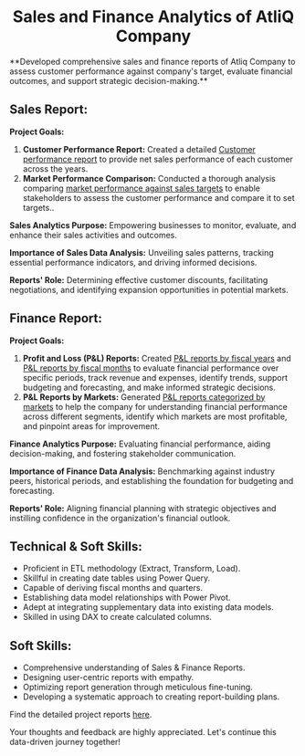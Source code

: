 
<h1 align="center">Sales and Finance Analytics of AtliQ Company</h1>
**Developed comprehensive sales and finance reports of Atliq Company to assess customer performance against company's target, evaluate financial outcomes, and support strategic decision-making.**

## Sales Report:
**Project Goals:**

1. **Customer Performance Report:** Created a detailed [Customer performance report](https://github.com/RubyaAfrin/Sales_And_Finance_Analytics_of_AtliQ_Company/blob/main/reports/Customer%20Performance%20Report%20of%20AtliQ%20Hardwares.pdf) to provide net sales performance of each customer across the years.
2. **Market Performance Comparison:** Conducted a thorough analysis comparing [market performance against sales targets](https://github.com/RubyaAfrin/Sales_And_Finance_Analytics_of_AtliQ_Company/blob/main/reports/Market%20Performance%20vs%20Target%20Report%20of%20AtliQ%20Hardwares.pdf) to enable stakeholders to assess the customer performance and compare it to set targets..

**Sales Analytics Purpose:** Empowering businesses to monitor, evaluate, and enhance their sales activities and outcomes.

**Importance of Sales Data Analysis:** Unveiling sales patterns, tracking essential performance indicators, and driving informed decisions.

**Reports' Role:** Determining effective customer discounts, facilitating negotiations, and identifying expansion opportunities in potential markets.

## Finance Report:

**Project Goals:**

1. **Profit and Loss (P&L) Reports:** Created [P&L reports by fiscal years](https://github.com/RubyaAfrin/Sales_And_Finance_Analytics_of_AtliQ_Company/blob/main/reports/P%26L%20Statement%20By%20Fiscal%20Years.pdf) and [P&L reports by fiscal months](https://github.com/RubyaAfrin/Sales_And_Finance_Analytics_of_AtliQ_Company/blob/main/reports/P%26L%20Statement%20By%20Fiscal%20Months.pdf) to evaluate financial performance over specific periods, track revenue and expenses, identify trends, support budgeting and forecasting, and make informed strategic decisions.
2. **P&L Reports by Markets:** Generated [P&L reports categorized by markets](https://github.com/RubyaAfrin/Sales_And_Finance_Analytics_of_AtliQ_Company/blob/main/reports/P%26L%20Statement%20By%20Markets.pdf) to help the company for understanding financial performance across different segments, identify which markets are most profitable, and pinpoint areas for improvement. 

**Finance Analytics Purpose:** Evaluating financial performance, aiding decision-making, and fostering stakeholder communication.

**Importance of Finance Data Analysis:** Benchmarking against industry peers, historical periods, and establishing the foundation for budgeting and forecasting.

**Reports' Role:** Aligning financial planning with strategic objectives and instilling confidence in the organization's financial outlook.

## Technical & Soft Skills:

- Proficient in ETL methodology (Extract, Transform, Load).
- Skillful in creating date tables using Power Query.
- Capable of deriving fiscal months and quarters.
- Establishing data model relationships with Power Pivot.
- Adept at integrating supplementary data into existing data models.
- Skilled in using DAX to create calculated columns.

## Soft Skills:

- Comprehensive understanding of Sales & Finance Reports.
- Designing user-centric reports with empathy.
- Optimizing report generation through meticulous fine-tuning.
- Developing a systematic approach to creating report-building plans.

Find the detailed project reports [here](https://github.com/RubyaAfrin/Sales_And_Finance_Analytics_of_AtliQ_Company/tree/main).

Your thoughts and feedback are highly appreciated. Let's continue this data-driven journey together!

